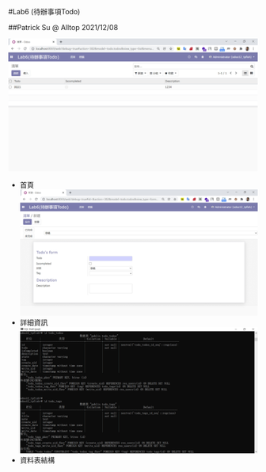 #Lab6 (待辦事項Todo)

##Patrick Su @ Alltop 2021/12/08

![Demo1](https://github.com/afgnsu/odoo12-lab6/blob/main/01.jpg)
* 首頁
![Demo2](https://github.com/afgnsu/odoo12-lab6/blob/main/02.jpg)
* 詳細資訊
![Demo3](https://github.com/afgnsu/odoo12-lab6/blob/main/03.jpg)
* 資料表結構